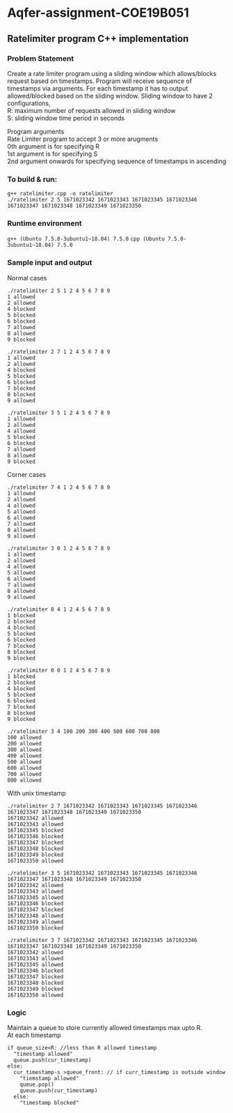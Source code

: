 # Aqfer-assignment-COE19B051
## Ratelimiter program C++ implementation
### Problem Statement
Create a rate limiter program using a sliding window which allows/blocks request based on timestamps. Program will receive sequence of timestamps via arguments. For each timestamp it has to output allowed/blocked based on the sliding window.
Sliding window to have 2 configurations,   
R: maximum number of requests allowed in sliding window   
S: sliding window time period in seconds   
   
Program arguments   
Rate Limiter program to accept 3 or more arugments   
0th argument is for specifying R   
1st argument is for specifying S   
2nd argument onwards for specifying sequence of timestamps in ascending   
### To build & run:   
```
g++ ratelimiter.cpp -o ratelimiter
./ratelimiter 2 5 1671023342 1671023343 1671023345 1671023346 1671023347 1671023348 1671023349 1671023350
```

### Runtime environment
`g++ (Ubuntu 7.5.0-3ubuntu1~18.04) 7.5.0`
`cpp (Ubuntu 7.5.0-3ubuntu1~18.04) 7.5.0`

### Sample input and output

Normal cases
```
./ratelimiter 2 5 1 2 4 5 6 7 8 9
1 allowed
2 allowed
4 blocked
5 blocked
6 blocked
7 allowed
8 allowed
9 blocked

./ratelimiter 2 7 1 2 4 5 6 7 8 9
1 allowed
2 allowed
4 blocked
5 blocked
6 blocked
7 blocked
8 blocked
9 allowed

./ratelimiter 3 5 1 2 4 5 6 7 8 9
1 allowed
2 allowed
4 allowed
5 blocked
6 blocked
7 allowed
8 allowed
9 blocked
```
Corner cases
```
./ratelimiter 7 4 1 2 4 5 6 7 8 9
1 allowed
2 allowed
4 allowed
5 allowed
6 allowed
7 allowed
8 allowed
9 allowed

./ratelimiter 3 0 1 2 4 5 6 7 8 9
1 allowed
2 allowed
4 allowed
5 allowed
6 allowed
7 allowed
8 allowed
9 allowed

./ratelimiter 0 4 1 2 4 5 6 7 8 9
1 blocked
2 blocked
4 blocked
5 blocked
6 blocked
7 blocked
8 blocked
9 blocked

./ratelimiter 0 0 1 2 4 5 6 7 8 9
1 blocked
2 blocked
4 blocked
5 blocked
6 blocked
7 blocked
8 blocked
9 blocked

./ratelimiter 3 4 100 200 300 400 500 600 700 800
100 allowed
200 allowed
300 allowed
400 allowed
500 allowed
600 allowed
700 allowed
800 allowed
```
With unix timestamp
```
./ratelimiter 2 7 1671023342 1671023343 1671023345 1671023346 1671023347 1671023348 1671023349 1671023350
1671023342 allowed
1671023343 allowed
1671023345 blocked
1671023346 blocked
1671023347 blocked
1671023348 blocked
1671023349 blocked
1671023350 allowed

./ratelimiter 3 5 1671023342 1671023343 1671023345 1671023346 1671023347 1671023348 1671023349 1671023350
1671023342 allowed
1671023343 allowed
1671023345 allowed
1671023346 blocked
1671023347 blocked
1671023348 allowed
1671023349 allowed
1671023350 blocked

./ratelimiter 3 7 1671023342 1671023343 1671023345 1671023346 1671023347 1671023348 1671023349 1671023350
1671023342 allowed
1671023343 allowed
1671023345 allowed
1671023346 blocked
1671023347 blocked
1671023348 blocked
1671023349 blocked
1671023350 allowed
```
### Logic

Maintain a queue to store currently allowed timestamps max upto R.   
At each timestamp
```
if queue_size<R: //less than R allowed timestamp
  "timestamp allowed"
  queue.push(cur_timestamp)
else:
  cur_timestamp-s >queue_front: // if curr_timestamp is outside window
    "tiemstamp allowed"
    queue.pop()
    queue.push(cur_timestamp)
  else:
    "timestamp blocked"
  ```
